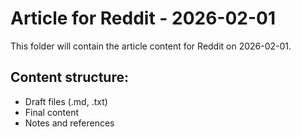 # Article for Reddit - 2026-02-01

This folder will contain the article content for Reddit on 2026-02-01.

## Content structure:
- Draft files (.md, .txt)
- Final content
- Notes and references
